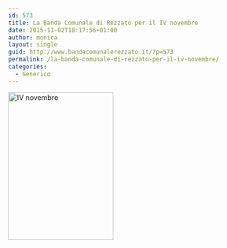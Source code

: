 ```yaml
---
id: 573
title: La Banda Comunale di Rezzato per il IV novembre
date: 2015-11-02T18:17:56+01:00
author: monica
layout: single
guid: http://www.bandacomunalerezzato.it/?p=573
permalink: /la-banda-comunale-di-rezzato-per-il-iv-novembre/
categories:
  - Generico
---
```

[<img loading="lazy" class="alignnone size-medium wp-image-574" src="https://i0.wp.com/www.bandacomunalerezzato.it/wp-content/uploads/2015/11/manifesto-50x70-2015-page-001.jpg?resize=214%2C300" alt="IV novembre" width="214" height="300" srcset="https://i0.wp.com/www.bandacomunalerezzato.it/wp-content/uploads/2015/11/manifesto-50x70-2015-page-001.jpg?resize=214%2C300 214w, https://i0.wp.com/www.bandacomunalerezzato.it/wp-content/uploads/2015/11/manifesto-50x70-2015-page-001.jpg?resize=731%2C1024 731w, https://i0.wp.com/www.bandacomunalerezzato.it/wp-content/uploads/2015/11/manifesto-50x70-2015-page-001.jpg?resize=120%2C168 120w, https://i0.wp.com/www.bandacomunalerezzato.it/wp-content/uploads/2015/11/manifesto-50x70-2015-page-001.jpg?w=1240 1240w, https://i0.wp.com/www.bandacomunalerezzato.it/wp-content/uploads/2015/11/manifesto-50x70-2015-page-001.jpg?w=1860 1860w" sizes="(max-width: 214px) 100vw, 214px" data-recalc-dims="1" />](https://i0.wp.com/www.bandacomunalerezzato.it/wp-content/uploads/2015/11/manifesto-50x70-2015-page-001.jpg)